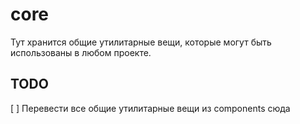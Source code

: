 # core

Тут хранится общие утилитарные вещи, которые могут быть использованы в любом проекте.

## TODO

[ ] Перевести все общие утилитарные вещи из components сюда
